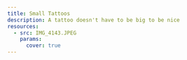 ```yaml
---
title: Small Tattoos
description: A tattoo doesn't have to be big to be nice
resources:
  - src: IMG_4143.JPEG
    params:
      cover: true
---
```


